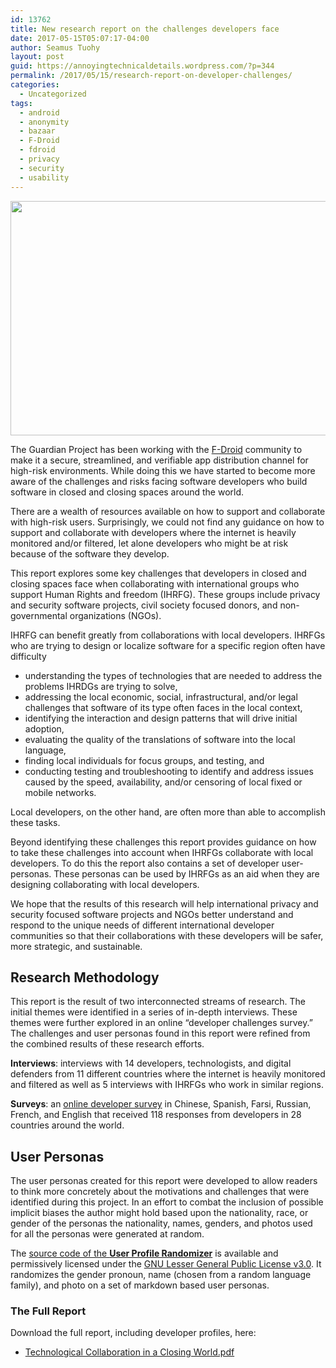 ```yaml
---
id: 13762
title: New research report on the challenges developers face
date: 2017-05-15T05:07:17-04:00
author: Seamus Tuohy
layout: post
guid: https://annoyingtechnicaldetails.wordpress.com/?p=344
permalink: /2017/05/15/research-report-on-developer-challenges/
categories:
  - Uncategorized
tags:
  - android
  - anonymity
  - bazaar
  - F-Droid
  - fdroid
  - privacy
  - security
  - usability
---
```

[<img class="aligncenter size-full wp-image-13792" src="https://guardianproject.info/wp-content/uploads/2017/06/tccw.png" alt="" width="845" height="375" srcset="https://guardianproject.info/wp-content/uploads/2017/06/tccw.png 845w, https://guardianproject.info/wp-content/uploads/2017/06/tccw-300x133.png 300w, https://guardianproject.info/wp-content/uploads/2017/06/tccw-768x341.png 768w" sizes="(max-width: 845px) 100vw, 845px" />](https://guardianproject.info/wp-content/uploads/2017/06/tccw.png)

The Guardian Project has been working with the <a href="https://f-droid.org" target="_blank" rel="noopener noreferrer">F-Droid</a> community to make it a secure, streamlined, and verifiable app distribution channel for high-risk environments. While doing this we have started to become more aware of the challenges and risks facing software developers who build software in closed and closing spaces around the world.

There are a wealth of resources available on how to support and collaborate with high-risk users. Surprisingly, we could not find any guidance on how to support and collaborate with developers where the internet is heavily monitored and/or filtered, let alone developers who might be at risk because of the software they develop.

This report explores some key challenges that developers in closed and closing spaces face when collaborating with international groups who support Human Rights and freedom (IHRFG). These groups include privacy and security software projects, civil society focused donors, and non-governmental organizations (NGOs).

IHRFG can benefit greatly from collaborations with local developers. IHRFGs who are trying to design or localize software for a specific region often have difficulty

  * understanding the types of technologies that are needed to address the problems IHRDGs are trying to solve,
  * addressing the local economic, social, infrastructural, and/or legal challenges that software of its type often faces in the local context,
  * identifying the interaction and design patterns that will drive initial adoption,
  * evaluating the quality of the translations of software into the local language,
  * finding local individuals for focus groups, and testing, and
  * conducting testing and troubleshooting to identify and address issues caused by the speed, availability, and/or censoring of local fixed or mobile networks.

Local developers, on the other hand, are often more than able to accomplish these tasks.

Beyond identifying these challenges this report provides guidance on how to take these challenges into account when IHRFGs collaborate with local developers. To do this the report also contains a set of developer user-personas. These personas can be used by IHRFGs as an aid when they are designing collaborating with local developers.

We hope that the results of this research will help international privacy and security focused software projects and NGOs better understand and respond to the unique needs of different international developer communities so that their collaborations with these developers will be safer, more strategic, and sustainable.

## Research Methodology

This report is the result of two interconnected streams of research. The initial themes were identified in a series of in-depth interviews. These themes were further explored in an online “developer challenges survey.” The challenges and user personas found in this report were refined from the combined results of these research efforts.

**Interviews**: interviews with 14 developers, technologists, and digital defenders from 11 different countries where the internet is heavily monitored and filtered as well as 5 interviews with IHRFGs who work in similar regions.

**Surveys**: an [online developer survey](https://challenges.tech/) in Chinese, Spanish, Farsi, Russian, French, and English that received 118 responses from developers in 28 countries around the world.

## User Personas

The user personas created for this report were developed to allow readers to think more concretely about the motivations and challenges that were identified during this project. In an effort to combat the inclusion of possible implicit biases the author might hold based upon the nationality, race, or gender of the personas the nationality, names, genders, and photos used for all the personas were generated at random.

The [source code of the **User Profile Randomizer**](https://github.com/seamustuohy/user_profile_randomizer) is available and permissively licensed under the [GNU Lesser General Public License v3.0](https://github.com/seamustuohy/user_profile_randomizer/blob/master/LICENSE). It randomizes the gender pronoun, name (chosen from a random language family), and photo on a set of markdown based user personas.

### The Full Report

Download the full report, including developer profiles, here:

  * [Technological Collaboration in a Closing World.pdf](https://guardianproject.info/wp-content/uploads/2017/06/Technological-Collaboration-in-a-Closing-World-1.pdf)
